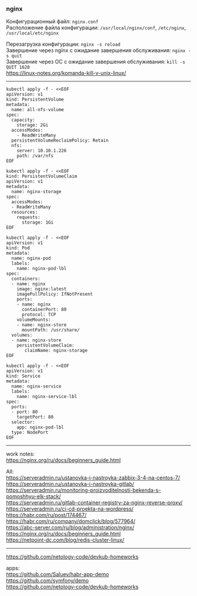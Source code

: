 ### nginx

Конфигурационный файл: `nginx.conf` </br>
Расположение файла конфигурации: `/usr/local/nginx/conf`, `/etc/nginx`, `/usr/local/etc/nginx` </br>

Перезагрузка конфигурации: `nginx -s reload` </br>
Завершение через nginx c ожидание завершения обслуживания: `nginx -s quit` </br>
Завершение через ОС c ожидание завершения обслуживания: `kill -s QUIT 1628` </br>
https://linux-notes.org/komanda-kill-v-unix-linux/

---

```
kubectl apply -f - <<EOF
apiVersion: v1
kind: PersistentVolume
metadata:
  name: all-nfs-volume
spec:
  capacity:
    storage: 2Gi
  accessModes:
    - ReadWriteMany
  persistentVolumeReclaimPolicy: Retain
  nfs:
    server: 10.10.1.226
    path: /var/nfs
EOF
``` 
```
kubectl apply -f - <<EOF
kind: PersistentVolumeClaim
apiVersion: v1
metadata:
  name: nginx-storage
spec:
  accessModes:
  - ReadWriteMany
  resources:
    requests:
      storage: 1Gi
EOF
```


```
kubectl apply -f - <<EOF
apiVersion: v1
kind: Pod
metadata:
  name: nginx-pod
  labels:
    name: nginx-pod-lbl
spec:
  containers:
  - name: nginx
    image: nginx:latest
    imagePullPolicy: IfNotPresent
    ports:
    - name: nginx
      containerPort: 80
      protocol: TCP
    volumeMounts:
    - name: nginx-store
      mountPath: /usr/share/
  volumes:
  - name: nginx-store
    persistentVolumeClaim:
       claimName: nginx-storage
EOF
```
```
kubectl apply -f - <<EOF
apiVersion: v1
kind: Service
metadata:
  name: nginx-service
  labels:
    name: nginx-service-lbl
spec:
  ports:
  - port: 80
    targetPort: 80
  selector:
    app: nginx-pod-lbl
  type: NodePort
EOF
```












---
work notes: </br>
https://nginx.org/ru/docs/beginners_guide.html </br>

All: </br>
https://serveradmin.ru/ustanovka-i-nastroyka-zabbix-3-4-na-centos-7/ </br>
https://serveradmin.ru/ustanovka-i-nastroyka-gitlab/ </br>
https://serveradmin.ru/monitoring-proizvoditelnosti-bekenda-s-pomoshhyu-elk-stack/ </br>
https://serveradmin.ru/gitlab-container-registry-za-nginx-reverse-proxy/ </br>
https://serveradmin.ru/ci-cd-proekta-na-wordpress/ </br>
https://habr.com/ru/post/174467/ </br>
https://habr.com/ru/company/domclick/blog/577964/ </br>
https://abc-server.com/ru/blog/administration/nginx/ </br>
https://nginx.org/ru/docs/beginners_guide.html </br>
https://netpoint-dc.com/blog/redis-cluster-linux/ </br>

---
https://github.com/netology-code/devkub-homeworks </br>

apps: </br>
https://github.com/Saluev/habr-app-demo </br>
https://github.com/symfony/demo </br>
https://github.com/netology-code/devkub-homeworks </br>
